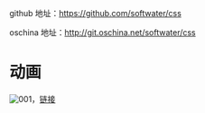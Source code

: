 github 地址：https://github.com/softwater/css

oschina 地址：http://git.oschina.net/softwater/css

# 动画

![001](动画/001/img/效果.gif)，[链接](动画/001/readme.md)